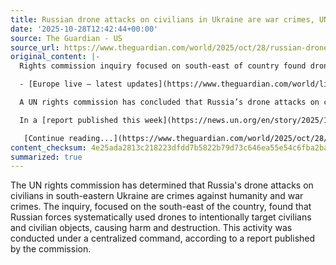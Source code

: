 ```yaml
---
title: Russian drone attacks on civilians in Ukraine are war crimes, UN report concludes
date: '2025-10-28T12:42:44+00:00'
source: The Guardian - US
source_url: https://www.theguardian.com/world/2025/oct/28/russian-drone-attacks-on-civilians-in-ukraine-are-war-crimes-un-report-concludes
original_content: |-
  Rights commission inquiry focused on south-east of country found drones targeted gathering points and critical infrastructure

  - [Europe live – latest updates](https://www.theguardian.com/world/live/2025/oct/28/zelenskyy-ukraine-peace-talks-putin-russia-alexander-lukashenko-belarus-europe-live-news-latest-updates)

  A UN rights commission has concluded that Russia’s drone attacks on civilians in south-eastern Ukraine constitute crimes against humanity and war crimes.

  In a [report published this week](https://news.un.org/en/story/2025/10/1166189), the commission said Russian forces, operating under a centralised command, had systematically used drones to “intentionally target civilians and civilian objects and cause harm and destruction”.

   [Continue reading...](https://www.theguardian.com/world/2025/oct/28/russian-drone-attacks-on-civilians-in-ukraine-are-war-crimes-un-report-concludes)
content_checksum: 4e25ada2813c218223dfdd7b5822b79d73c646ea55e54c6fba2bab98eb7795d6
summarized: true
---
```


The UN rights commission has determined that Russia's drone attacks on civilians in south-eastern Ukraine are crimes against humanity and war crimes. The inquiry, focused on the south-east of the country, found that Russian forces systematically used drones to intentionally target civilians and civilian objects, causing harm and destruction. This activity was conducted under a centralized command, according to a report published by the commission.